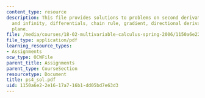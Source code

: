 ```yaml
---
content_type: resource
description: This file provides solutions to problems on second derivative test, boundaries
  and infinity, differentials, chain rule, gradient, directional derivative, and tangent
  plane.
file: /media/courses/18-02-multivariable-calculus-spring-2006/1150a6e22e1617a716b1dd05bd7e63d3_ps4_sol.pdf
file_type: application/pdf
learning_resource_types:
- Assignments
ocw_type: OCWFile
parent_title: Assignments
parent_type: CourseSection
resourcetype: Document
title: ps4_sol.pdf
uid: 1150a6e2-2e16-17a7-16b1-dd05bd7e63d3
---
```


